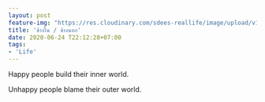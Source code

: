 ```yaml
---
layout: post
feature-img: "https://res.cloudinary.com/sdees-reallife/image/upload/v1555658919/sample_feature_img.png"
title: 'ข้างใน / ข้างนอก'
date: 2020-06-24 T22:12:28+07:00
tags:
- 'Life'
---
```

Happy people build their inner world.

<i class="fa fa-child" style="color:plum"></i>

Unhappy people blame their outer world.
